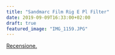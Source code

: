 ```yaml
---
title: "Sandmarc Film Rig E Pl Filter"
date: 2019-09-09T16:33:00+02:00
draft: true
featured_image: "IMG_1159.JPG"
---
```

<a href="https://www.techonair.it/sandmarc-film-rig-e-polarized-filter-recensione/" target="_blank" rel="nofollow" title="home">Recensione.</a>
